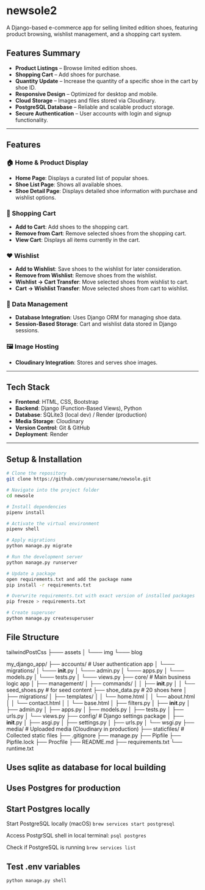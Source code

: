 # newsole2

A Django-based e-commerce app for selling limited edition shoes, featuring product browsing, wishlist management, and a shopping cart system.

## Features Summary

- **Product Listings** – Browse limited edition shoes.
- **Shopping Cart** – Add shoes for purchase.
- **Quantity Update** – Increase the quantity of a specific shoe in the cart by shoe ID.
- **Responsive Design** – Optimized for desktop and mobile.
- **Cloud Storage** – Images and files stored via Cloudinary.
- **PostgreSQL Database** – Reliable and scalable product storage.
- **Secure Authentication** – User accounts with login and signup functionality.

---

## Features

### 🏠 Home & Product Display

- **Home Page**: Displays a curated list of popular shoes.
- **Shoe List Page**: Shows all available shoes.
- **Shoe Detail Page**: Displays detailed shoe information with purchase and wishlist options.

### 🛒 Shopping Cart

- **Add to Cart**: Add shoes to the shopping cart.
- **Remove from Cart**: Remove selected shoes from the shopping cart.
- **View Cart**: Displays all items currently in the cart.

### ❤️ Wishlist

- **Add to Wishlist**: Save shoes to the wishlist for later consideration.
- **Remove from Wishlist**: Remove shoes from the wishlist.
- **Wishlist → Cart Transfer**: Move selected shoes from wishlist to cart.
- **Cart → Wishlist Transfer**: Move selected shoes from cart to wishlist.

### 📂 Data Management

- **Database Integration**: Uses Django ORM for managing shoe data.
- **Session-Based Storage**: Cart and wishlist data stored in Django sessions.

### 🖼 Image Hosting

- **Cloudinary Integration**: Stores and serves shoe images.

---

## Tech Stack

- **Frontend**: HTML, CSS, Bootstrap
- **Backend**: Django (Function-Based Views), Python
- **Database**: SQLite3 (local dev) / Render (production)
- **Media Storage**: Cloudinary
- **Version Control**: Git & GitHub
- **Deployment**: Render

---

## Setup & Installation

```bash
# Clone the repository
git clone https://github.com/yourusername/newsole.git

# Navigate into the project folder
cd newsole

# Install dependencies
pipenv install

# Activate the virtual environment
pipenv shell

# Apply migrations
python manage.py migrate

# Run the development server
python manage.py runserver

# Update a package
open requirements.txt and add the package name
pip install -r requirements.txt

# Overwrite requirements.txt with exact version of installed packages
pip freeze > requirements.txt

# Create superuser
python manage.py createsuperuser

```

## File Structure

tailwindPostCss
├─── assets
│ └─── img
└─── blog

my_django_app/
├── accounts/ # User authentication app
│ └─── migrations/
│ └─── **init**.py
│ └─── admin.py
│ └─── apps.py
│ └─── models.py
│ └─── tests.py
│ └─── views.py
├── core/ # Main business logic app
│ ├── management/
│ ├── commands/
│ │ ├── **init**.py
│ │ └── seed_shoes.py # for seed content
├── shoe_data.py # 20 shoes here
│ ├── migrations/
│ ├── templates/
│ │ └── home.html
│ │ └── about.html
│ │ └── contact.html
│ │ └── base.html
│ ├── filters.py
│ ├── **init**.py
│ ├── admin.py
│ ├── apps.py
│ ├── models.py
│ ├── tests.py
│ ├── urls.py
│ └── views.py
├── config/ # Django settings package
│ ├── **init**.py
│ ├── asgi.py
│ ├── settings.py
│ ├── urls.py
│ └── wsgi.py
├── media/ # Uploaded media (Cloudinary in production)
├── staticfiles/ # Collected static files
├── .gitignore
├── manage.py
├── Pipfile
├── Pipfile.lock
├── Procfile
├── README.md
├── requirements.txt
└── runtime.txt

## Uses sqlite as database for local building

## Uses Postgres for production

## Start Postgres locally

Start PostgreSQL locally (macOS)
`brew services start postgresql`

Access PostgrSQL shell in local terminal:
`psql postgres`

Check if PostgreSQL is running
`brew services list`

## Test .env variables

`python manage.py shell`
